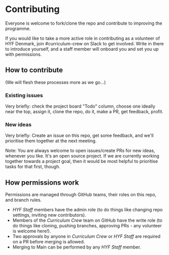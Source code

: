 # Contributing

Everyone is welcome to fork/clone the repo and contribute to improving the programme. 

If you would like to take a more active role in contributing as a volunteer of HYF Denmark, join #curriculum-crew on Slack to get involved.
Write in there to introduce yourself, and a staff member will onboard you and set you up with permissions.

## How to contribute
(We will flesh these processes more as we go...)

### Existing issues
Very briefly: check the project board "Todo" column, choose one ideally near the top, assign it, clone the repo, do it, make a PR, get feedback, profit.

### New ideas
Very briefly: Create an issue on this repo, get some feedback, and we'll prioritise them together at the next meeting.

Note: You are always welcome to open issues/create PRs for new ideas, whenever you like. It's an open source project. If we are currently working together towards a project goal, then it would be most helpful to prioritise tasks for that first, though.

## How permissions work
Permissions are managed through GitHub teams, their roles on this repo, and branch rules.
- _HYF Staff_ members have the admin role (to do things like changing repo settings, inviting new contributors).
- Members of the _Curriculum Crew_ team on GitHub have the write role (to do things like cloning, pushing branches, approving PRs - any volunteer is welcome here!).
- Two approvals by anyone in _Curriculum Crew_ or _HYF Staff_ are required on a PR before merging is allowed.
- Merging to Main can be performed by any _HYF Staff_ member.
